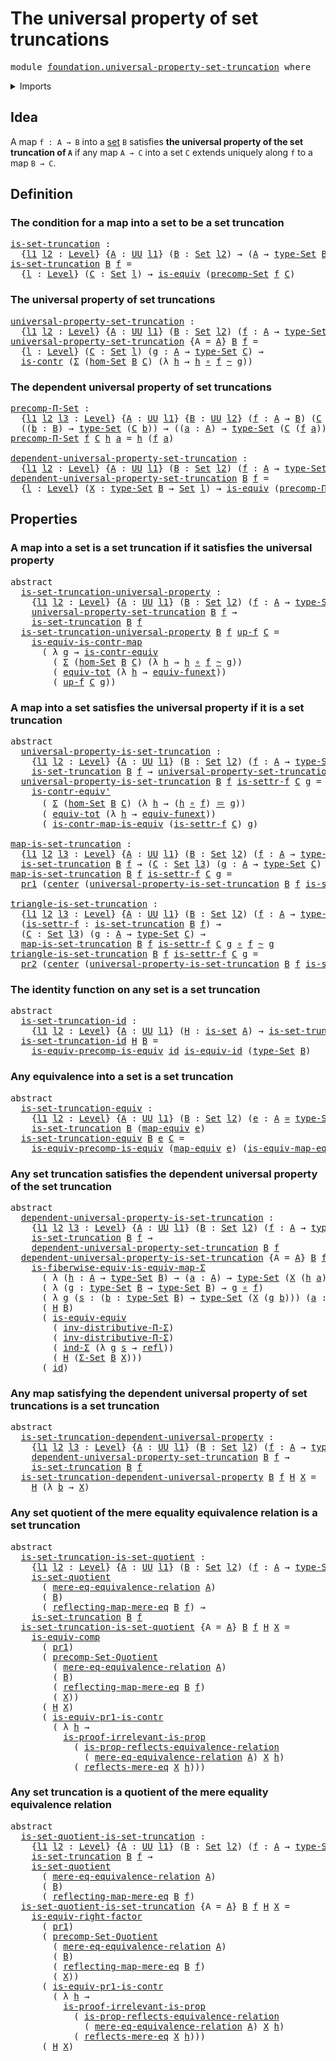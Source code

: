 # The universal property of set truncations

<pre class="Agda"><a id="54" class="Keyword">module</a> <a id="61" href="foundation.universal-property-set-truncation.html" class="Module">foundation.universal-property-set-truncation</a> <a id="106" class="Keyword">where</a>
</pre>
<details><summary>Imports</summary>

<pre class="Agda"><a id="162" class="Keyword">open</a> <a id="167" class="Keyword">import</a> <a id="174" href="foundation.dependent-pair-types.html" class="Module">foundation.dependent-pair-types</a>
<a id="206" class="Keyword">open</a> <a id="211" class="Keyword">import</a> <a id="218" href="foundation.function-extensionality.html" class="Module">foundation.function-extensionality</a>
<a id="253" class="Keyword">open</a> <a id="258" class="Keyword">import</a> <a id="265" href="foundation.mere-equality.html" class="Module">foundation.mere-equality</a>
<a id="290" class="Keyword">open</a> <a id="295" class="Keyword">import</a> <a id="302" href="foundation.reflecting-maps-equivalence-relations.html" class="Module">foundation.reflecting-maps-equivalence-relations</a>
<a id="351" class="Keyword">open</a> <a id="356" class="Keyword">import</a> <a id="363" href="foundation.sets.html" class="Module">foundation.sets</a>
<a id="379" class="Keyword">open</a> <a id="384" class="Keyword">import</a> <a id="391" href="foundation.type-arithmetic-dependent-pair-types.html" class="Module">foundation.type-arithmetic-dependent-pair-types</a>
<a id="439" class="Keyword">open</a> <a id="444" class="Keyword">import</a> <a id="451" href="foundation.universal-property-equivalences.html" class="Module">foundation.universal-property-equivalences</a>
<a id="494" class="Keyword">open</a> <a id="499" class="Keyword">import</a> <a id="506" href="foundation.universal-property-set-quotients.html" class="Module">foundation.universal-property-set-quotients</a>
<a id="550" class="Keyword">open</a> <a id="555" class="Keyword">import</a> <a id="562" href="foundation.universe-levels.html" class="Module">foundation.universe-levels</a>

<a id="590" class="Keyword">open</a> <a id="595" class="Keyword">import</a> <a id="602" href="foundation-core.contractible-maps.html" class="Module">foundation-core.contractible-maps</a>
<a id="636" class="Keyword">open</a> <a id="641" class="Keyword">import</a> <a id="648" href="foundation-core.contractible-types.html" class="Module">foundation-core.contractible-types</a>
<a id="683" class="Keyword">open</a> <a id="688" class="Keyword">import</a> <a id="695" href="foundation-core.equivalences.html" class="Module">foundation-core.equivalences</a>
<a id="724" class="Keyword">open</a> <a id="729" class="Keyword">import</a> <a id="736" href="foundation-core.function-types.html" class="Module">foundation-core.function-types</a>
<a id="767" class="Keyword">open</a> <a id="772" class="Keyword">import</a> <a id="779" href="foundation-core.functoriality-dependent-pair-types.html" class="Module">foundation-core.functoriality-dependent-pair-types</a>
<a id="830" class="Keyword">open</a> <a id="835" class="Keyword">import</a> <a id="842" href="foundation-core.homotopies.html" class="Module">foundation-core.homotopies</a>
<a id="869" class="Keyword">open</a> <a id="874" class="Keyword">import</a> <a id="881" href="foundation-core.identity-types.html" class="Module">foundation-core.identity-types</a>
<a id="912" class="Keyword">open</a> <a id="917" class="Keyword">import</a> <a id="924" href="foundation-core.propositions.html" class="Module">foundation-core.propositions</a>
<a id="953" class="Keyword">open</a> <a id="958" class="Keyword">import</a> <a id="965" href="foundation-core.type-theoretic-principle-of-choice.html" class="Module">foundation-core.type-theoretic-principle-of-choice</a>
</pre>
</details>

## Idea

A map `f : A → B` into a [set](foundation-core.sets.md) `B` satisfies **the
universal property of the set truncation of `A`** if any map `A → C` into a set
`C` extends uniquely along `f` to a map `B → C`.

## Definition

### The condition for a map into a set to be a set truncation

<pre class="Agda"><a id="is-set-truncation"></a><a id="1334" href="foundation.universal-property-set-truncation.html#1334" class="Function">is-set-truncation</a> <a id="1352" class="Symbol">:</a>
  <a id="1356" class="Symbol">{</a><a id="1357" href="foundation.universal-property-set-truncation.html#1357" class="Bound">l1</a> <a id="1360" href="foundation.universal-property-set-truncation.html#1360" class="Bound">l2</a> <a id="1363" class="Symbol">:</a> <a id="1365" href="Agda.Primitive.html#742" class="Postulate">Level</a><a id="1370" class="Symbol">}</a> <a id="1372" class="Symbol">{</a><a id="1373" href="foundation.universal-property-set-truncation.html#1373" class="Bound">A</a> <a id="1375" class="Symbol">:</a> <a id="1377" href="Agda.Primitive.html#388" class="Primitive">UU</a> <a id="1380" href="foundation.universal-property-set-truncation.html#1357" class="Bound">l1</a><a id="1382" class="Symbol">}</a> <a id="1384" class="Symbol">(</a><a id="1385" href="foundation.universal-property-set-truncation.html#1385" class="Bound">B</a> <a id="1387" class="Symbol">:</a> <a id="1389" href="foundation-core.sets.html#870" class="Function">Set</a> <a id="1393" href="foundation.universal-property-set-truncation.html#1360" class="Bound">l2</a><a id="1395" class="Symbol">)</a> <a id="1397" class="Symbol">→</a> <a id="1399" class="Symbol">(</a><a id="1400" href="foundation.universal-property-set-truncation.html#1373" class="Bound">A</a> <a id="1402" class="Symbol">→</a> <a id="1404" href="foundation-core.sets.html#973" class="Function">type-Set</a> <a id="1413" href="foundation.universal-property-set-truncation.html#1385" class="Bound">B</a><a id="1414" class="Symbol">)</a> <a id="1416" class="Symbol">→</a> <a id="1418" href="Agda.Primitive.html#512" class="Primitive">UUω</a>
<a id="1422" href="foundation.universal-property-set-truncation.html#1334" class="Function">is-set-truncation</a> <a id="1440" href="foundation.universal-property-set-truncation.html#1440" class="Bound">B</a> <a id="1442" href="foundation.universal-property-set-truncation.html#1442" class="Bound">f</a> <a id="1444" class="Symbol">=</a>
  <a id="1448" class="Symbol">{</a><a id="1449" href="foundation.universal-property-set-truncation.html#1449" class="Bound">l</a> <a id="1451" class="Symbol">:</a> <a id="1453" href="Agda.Primitive.html#742" class="Postulate">Level</a><a id="1458" class="Symbol">}</a> <a id="1460" class="Symbol">(</a><a id="1461" href="foundation.universal-property-set-truncation.html#1461" class="Bound">C</a> <a id="1463" class="Symbol">:</a> <a id="1465" href="foundation-core.sets.html#870" class="Function">Set</a> <a id="1469" href="foundation.universal-property-set-truncation.html#1449" class="Bound">l</a><a id="1470" class="Symbol">)</a> <a id="1472" class="Symbol">→</a> <a id="1474" href="foundation-core.equivalences.html#1532" class="Function">is-equiv</a> <a id="1483" class="Symbol">(</a><a id="1484" href="foundation.sets.html#4472" class="Function">precomp-Set</a> <a id="1496" href="foundation.universal-property-set-truncation.html#1442" class="Bound">f</a> <a id="1498" href="foundation.universal-property-set-truncation.html#1461" class="Bound">C</a><a id="1499" class="Symbol">)</a>
</pre>
### The universal property of set truncations

<pre class="Agda"><a id="universal-property-set-truncation"></a><a id="1561" href="foundation.universal-property-set-truncation.html#1561" class="Function">universal-property-set-truncation</a> <a id="1595" class="Symbol">:</a>
  <a id="1599" class="Symbol">{</a><a id="1600" href="foundation.universal-property-set-truncation.html#1600" class="Bound">l1</a> <a id="1603" href="foundation.universal-property-set-truncation.html#1603" class="Bound">l2</a> <a id="1606" class="Symbol">:</a> <a id="1608" href="Agda.Primitive.html#742" class="Postulate">Level</a><a id="1613" class="Symbol">}</a> <a id="1615" class="Symbol">{</a><a id="1616" href="foundation.universal-property-set-truncation.html#1616" class="Bound">A</a> <a id="1618" class="Symbol">:</a> <a id="1620" href="Agda.Primitive.html#388" class="Primitive">UU</a> <a id="1623" href="foundation.universal-property-set-truncation.html#1600" class="Bound">l1</a><a id="1625" class="Symbol">}</a> <a id="1627" class="Symbol">(</a><a id="1628" href="foundation.universal-property-set-truncation.html#1628" class="Bound">B</a> <a id="1630" class="Symbol">:</a> <a id="1632" href="foundation-core.sets.html#870" class="Function">Set</a> <a id="1636" href="foundation.universal-property-set-truncation.html#1603" class="Bound">l2</a><a id="1638" class="Symbol">)</a> <a id="1640" class="Symbol">(</a><a id="1641" href="foundation.universal-property-set-truncation.html#1641" class="Bound">f</a> <a id="1643" class="Symbol">:</a> <a id="1645" href="foundation.universal-property-set-truncation.html#1616" class="Bound">A</a> <a id="1647" class="Symbol">→</a> <a id="1649" href="foundation-core.sets.html#973" class="Function">type-Set</a> <a id="1658" href="foundation.universal-property-set-truncation.html#1628" class="Bound">B</a><a id="1659" class="Symbol">)</a> <a id="1661" class="Symbol">→</a> <a id="1663" href="Agda.Primitive.html#512" class="Primitive">UUω</a>
<a id="1667" href="foundation.universal-property-set-truncation.html#1561" class="Function">universal-property-set-truncation</a> <a id="1701" class="Symbol">{</a><a id="1702" class="Argument">A</a> <a id="1704" class="Symbol">=</a> <a id="1706" href="foundation.universal-property-set-truncation.html#1706" class="Bound">A</a><a id="1707" class="Symbol">}</a> <a id="1709" href="foundation.universal-property-set-truncation.html#1709" class="Bound">B</a> <a id="1711" href="foundation.universal-property-set-truncation.html#1711" class="Bound">f</a> <a id="1713" class="Symbol">=</a>
  <a id="1717" class="Symbol">{</a><a id="1718" href="foundation.universal-property-set-truncation.html#1718" class="Bound">l</a> <a id="1720" class="Symbol">:</a> <a id="1722" href="Agda.Primitive.html#742" class="Postulate">Level</a><a id="1727" class="Symbol">}</a> <a id="1729" class="Symbol">(</a><a id="1730" href="foundation.universal-property-set-truncation.html#1730" class="Bound">C</a> <a id="1732" class="Symbol">:</a> <a id="1734" href="foundation-core.sets.html#870" class="Function">Set</a> <a id="1738" href="foundation.universal-property-set-truncation.html#1718" class="Bound">l</a><a id="1739" class="Symbol">)</a> <a id="1741" class="Symbol">(</a><a id="1742" href="foundation.universal-property-set-truncation.html#1742" class="Bound">g</a> <a id="1744" class="Symbol">:</a> <a id="1746" href="foundation.universal-property-set-truncation.html#1706" class="Bound">A</a> <a id="1748" class="Symbol">→</a> <a id="1750" href="foundation-core.sets.html#973" class="Function">type-Set</a> <a id="1759" href="foundation.universal-property-set-truncation.html#1730" class="Bound">C</a><a id="1760" class="Symbol">)</a> <a id="1762" class="Symbol">→</a>
  <a id="1766" href="foundation-core.contractible-types.html#894" class="Function">is-contr</a> <a id="1775" class="Symbol">(</a><a id="1776" href="foundation.dependent-pair-types.html#583" class="Record">Σ</a> <a id="1778" class="Symbol">(</a><a id="1779" href="foundation.sets.html#4077" class="Function">hom-Set</a> <a id="1787" href="foundation.universal-property-set-truncation.html#1709" class="Bound">B</a> <a id="1789" href="foundation.universal-property-set-truncation.html#1730" class="Bound">C</a><a id="1790" class="Symbol">)</a> <a id="1792" class="Symbol">(λ</a> <a id="1795" href="foundation.universal-property-set-truncation.html#1795" class="Bound">h</a> <a id="1797" class="Symbol">→</a> <a id="1799" href="foundation.universal-property-set-truncation.html#1795" class="Bound">h</a> <a id="1801" href="foundation-core.function-types.html#455" class="Function Operator">∘</a> <a id="1803" href="foundation.universal-property-set-truncation.html#1711" class="Bound">f</a> <a id="1805" href="foundation-core.homotopies.html#2535" class="Function Operator">~</a> <a id="1807" href="foundation.universal-property-set-truncation.html#1742" class="Bound">g</a><a id="1808" class="Symbol">))</a>
</pre>
### The dependent universal property of set truncations

<pre class="Agda"><a id="precomp-Π-Set"></a><a id="1881" href="foundation.universal-property-set-truncation.html#1881" class="Function">precomp-Π-Set</a> <a id="1895" class="Symbol">:</a>
  <a id="1899" class="Symbol">{</a><a id="1900" href="foundation.universal-property-set-truncation.html#1900" class="Bound">l1</a> <a id="1903" href="foundation.universal-property-set-truncation.html#1903" class="Bound">l2</a> <a id="1906" href="foundation.universal-property-set-truncation.html#1906" class="Bound">l3</a> <a id="1909" class="Symbol">:</a> <a id="1911" href="Agda.Primitive.html#742" class="Postulate">Level</a><a id="1916" class="Symbol">}</a> <a id="1918" class="Symbol">{</a><a id="1919" href="foundation.universal-property-set-truncation.html#1919" class="Bound">A</a> <a id="1921" class="Symbol">:</a> <a id="1923" href="Agda.Primitive.html#388" class="Primitive">UU</a> <a id="1926" href="foundation.universal-property-set-truncation.html#1900" class="Bound">l1</a><a id="1928" class="Symbol">}</a> <a id="1930" class="Symbol">{</a><a id="1931" href="foundation.universal-property-set-truncation.html#1931" class="Bound">B</a> <a id="1933" class="Symbol">:</a> <a id="1935" href="Agda.Primitive.html#388" class="Primitive">UU</a> <a id="1938" href="foundation.universal-property-set-truncation.html#1903" class="Bound">l2</a><a id="1940" class="Symbol">}</a> <a id="1942" class="Symbol">(</a><a id="1943" href="foundation.universal-property-set-truncation.html#1943" class="Bound">f</a> <a id="1945" class="Symbol">:</a> <a id="1947" href="foundation.universal-property-set-truncation.html#1919" class="Bound">A</a> <a id="1949" class="Symbol">→</a> <a id="1951" href="foundation.universal-property-set-truncation.html#1931" class="Bound">B</a><a id="1952" class="Symbol">)</a> <a id="1954" class="Symbol">(</a><a id="1955" href="foundation.universal-property-set-truncation.html#1955" class="Bound">C</a> <a id="1957" class="Symbol">:</a> <a id="1959" href="foundation.universal-property-set-truncation.html#1931" class="Bound">B</a> <a id="1961" class="Symbol">→</a> <a id="1963" href="foundation-core.sets.html#870" class="Function">Set</a> <a id="1967" href="foundation.universal-property-set-truncation.html#1906" class="Bound">l3</a><a id="1969" class="Symbol">)</a> <a id="1971" class="Symbol">→</a>
  <a id="1975" class="Symbol">((</a><a id="1977" href="foundation.universal-property-set-truncation.html#1977" class="Bound">b</a> <a id="1979" class="Symbol">:</a> <a id="1981" href="foundation.universal-property-set-truncation.html#1931" class="Bound">B</a><a id="1982" class="Symbol">)</a> <a id="1984" class="Symbol">→</a> <a id="1986" href="foundation-core.sets.html#973" class="Function">type-Set</a> <a id="1995" class="Symbol">(</a><a id="1996" href="foundation.universal-property-set-truncation.html#1955" class="Bound">C</a> <a id="1998" href="foundation.universal-property-set-truncation.html#1977" class="Bound">b</a><a id="1999" class="Symbol">))</a> <a id="2002" class="Symbol">→</a> <a id="2004" class="Symbol">((</a><a id="2006" href="foundation.universal-property-set-truncation.html#2006" class="Bound">a</a> <a id="2008" class="Symbol">:</a> <a id="2010" href="foundation.universal-property-set-truncation.html#1919" class="Bound">A</a><a id="2011" class="Symbol">)</a> <a id="2013" class="Symbol">→</a> <a id="2015" href="foundation-core.sets.html#973" class="Function">type-Set</a> <a id="2024" class="Symbol">(</a><a id="2025" href="foundation.universal-property-set-truncation.html#1955" class="Bound">C</a> <a id="2027" class="Symbol">(</a><a id="2028" href="foundation.universal-property-set-truncation.html#1943" class="Bound">f</a> <a id="2030" href="foundation.universal-property-set-truncation.html#2006" class="Bound">a</a><a id="2031" class="Symbol">)))</a>
<a id="2035" href="foundation.universal-property-set-truncation.html#1881" class="Function">precomp-Π-Set</a> <a id="2049" href="foundation.universal-property-set-truncation.html#2049" class="Bound">f</a> <a id="2051" href="foundation.universal-property-set-truncation.html#2051" class="Bound">C</a> <a id="2053" href="foundation.universal-property-set-truncation.html#2053" class="Bound">h</a> <a id="2055" href="foundation.universal-property-set-truncation.html#2055" class="Bound">a</a> <a id="2057" class="Symbol">=</a> <a id="2059" href="foundation.universal-property-set-truncation.html#2053" class="Bound">h</a> <a id="2061" class="Symbol">(</a><a id="2062" href="foundation.universal-property-set-truncation.html#2049" class="Bound">f</a> <a id="2064" href="foundation.universal-property-set-truncation.html#2055" class="Bound">a</a><a id="2065" class="Symbol">)</a>

<a id="dependent-universal-property-set-truncation"></a><a id="2068" href="foundation.universal-property-set-truncation.html#2068" class="Function">dependent-universal-property-set-truncation</a> <a id="2112" class="Symbol">:</a>
  <a id="2116" class="Symbol">{</a><a id="2117" href="foundation.universal-property-set-truncation.html#2117" class="Bound">l1</a> <a id="2120" href="foundation.universal-property-set-truncation.html#2120" class="Bound">l2</a> <a id="2123" class="Symbol">:</a> <a id="2125" href="Agda.Primitive.html#742" class="Postulate">Level</a><a id="2130" class="Symbol">}</a> <a id="2132" class="Symbol">{</a><a id="2133" href="foundation.universal-property-set-truncation.html#2133" class="Bound">A</a> <a id="2135" class="Symbol">:</a> <a id="2137" href="Agda.Primitive.html#388" class="Primitive">UU</a> <a id="2140" href="foundation.universal-property-set-truncation.html#2117" class="Bound">l1</a><a id="2142" class="Symbol">}</a> <a id="2144" class="Symbol">(</a><a id="2145" href="foundation.universal-property-set-truncation.html#2145" class="Bound">B</a> <a id="2147" class="Symbol">:</a> <a id="2149" href="foundation-core.sets.html#870" class="Function">Set</a> <a id="2153" href="foundation.universal-property-set-truncation.html#2120" class="Bound">l2</a><a id="2155" class="Symbol">)</a> <a id="2157" class="Symbol">(</a><a id="2158" href="foundation.universal-property-set-truncation.html#2158" class="Bound">f</a> <a id="2160" class="Symbol">:</a> <a id="2162" href="foundation.universal-property-set-truncation.html#2133" class="Bound">A</a> <a id="2164" class="Symbol">→</a> <a id="2166" href="foundation-core.sets.html#973" class="Function">type-Set</a> <a id="2175" href="foundation.universal-property-set-truncation.html#2145" class="Bound">B</a><a id="2176" class="Symbol">)</a> <a id="2178" class="Symbol">→</a> <a id="2180" href="Agda.Primitive.html#512" class="Primitive">UUω</a>
<a id="2184" href="foundation.universal-property-set-truncation.html#2068" class="Function">dependent-universal-property-set-truncation</a> <a id="2228" href="foundation.universal-property-set-truncation.html#2228" class="Bound">B</a> <a id="2230" href="foundation.universal-property-set-truncation.html#2230" class="Bound">f</a> <a id="2232" class="Symbol">=</a>
  <a id="2236" class="Symbol">{</a><a id="2237" href="foundation.universal-property-set-truncation.html#2237" class="Bound">l</a> <a id="2239" class="Symbol">:</a> <a id="2241" href="Agda.Primitive.html#742" class="Postulate">Level</a><a id="2246" class="Symbol">}</a> <a id="2248" class="Symbol">(</a><a id="2249" href="foundation.universal-property-set-truncation.html#2249" class="Bound">X</a> <a id="2251" class="Symbol">:</a> <a id="2253" href="foundation-core.sets.html#973" class="Function">type-Set</a> <a id="2262" href="foundation.universal-property-set-truncation.html#2228" class="Bound">B</a> <a id="2264" class="Symbol">→</a> <a id="2266" href="foundation-core.sets.html#870" class="Function">Set</a> <a id="2270" href="foundation.universal-property-set-truncation.html#2237" class="Bound">l</a><a id="2271" class="Symbol">)</a> <a id="2273" class="Symbol">→</a> <a id="2275" href="foundation-core.equivalences.html#1532" class="Function">is-equiv</a> <a id="2284" class="Symbol">(</a><a id="2285" href="foundation.universal-property-set-truncation.html#1881" class="Function">precomp-Π-Set</a> <a id="2299" href="foundation.universal-property-set-truncation.html#2230" class="Bound">f</a> <a id="2301" href="foundation.universal-property-set-truncation.html#2249" class="Bound">X</a><a id="2302" class="Symbol">)</a>
</pre>
## Properties

### A map into a set is a set truncation if it satisfies the universal property

<pre class="Agda"><a id="2413" class="Keyword">abstract</a>
  <a id="is-set-truncation-universal-property"></a><a id="2424" href="foundation.universal-property-set-truncation.html#2424" class="Function">is-set-truncation-universal-property</a> <a id="2461" class="Symbol">:</a>
    <a id="2467" class="Symbol">{</a><a id="2468" href="foundation.universal-property-set-truncation.html#2468" class="Bound">l1</a> <a id="2471" href="foundation.universal-property-set-truncation.html#2471" class="Bound">l2</a> <a id="2474" class="Symbol">:</a> <a id="2476" href="Agda.Primitive.html#742" class="Postulate">Level</a><a id="2481" class="Symbol">}</a> <a id="2483" class="Symbol">{</a><a id="2484" href="foundation.universal-property-set-truncation.html#2484" class="Bound">A</a> <a id="2486" class="Symbol">:</a> <a id="2488" href="Agda.Primitive.html#388" class="Primitive">UU</a> <a id="2491" href="foundation.universal-property-set-truncation.html#2468" class="Bound">l1</a><a id="2493" class="Symbol">}</a> <a id="2495" class="Symbol">(</a><a id="2496" href="foundation.universal-property-set-truncation.html#2496" class="Bound">B</a> <a id="2498" class="Symbol">:</a> <a id="2500" href="foundation-core.sets.html#870" class="Function">Set</a> <a id="2504" href="foundation.universal-property-set-truncation.html#2471" class="Bound">l2</a><a id="2506" class="Symbol">)</a> <a id="2508" class="Symbol">(</a><a id="2509" href="foundation.universal-property-set-truncation.html#2509" class="Bound">f</a> <a id="2511" class="Symbol">:</a> <a id="2513" href="foundation.universal-property-set-truncation.html#2484" class="Bound">A</a> <a id="2515" class="Symbol">→</a> <a id="2517" href="foundation-core.sets.html#973" class="Function">type-Set</a> <a id="2526" href="foundation.universal-property-set-truncation.html#2496" class="Bound">B</a><a id="2527" class="Symbol">)</a> <a id="2529" class="Symbol">→</a>
    <a id="2535" href="foundation.universal-property-set-truncation.html#1561" class="Function">universal-property-set-truncation</a> <a id="2569" href="foundation.universal-property-set-truncation.html#2496" class="Bound">B</a> <a id="2571" href="foundation.universal-property-set-truncation.html#2509" class="Bound">f</a> <a id="2573" class="Symbol">→</a>
    <a id="2579" href="foundation.universal-property-set-truncation.html#1334" class="Function">is-set-truncation</a> <a id="2597" href="foundation.universal-property-set-truncation.html#2496" class="Bound">B</a> <a id="2599" href="foundation.universal-property-set-truncation.html#2509" class="Bound">f</a>
  <a id="2603" href="foundation.universal-property-set-truncation.html#2424" class="Function">is-set-truncation-universal-property</a> <a id="2640" href="foundation.universal-property-set-truncation.html#2640" class="Bound">B</a> <a id="2642" href="foundation.universal-property-set-truncation.html#2642" class="Bound">f</a> <a id="2644" href="foundation.universal-property-set-truncation.html#2644" class="Bound">up-f</a> <a id="2649" href="foundation.universal-property-set-truncation.html#2649" class="Bound">C</a> <a id="2651" class="Symbol">=</a>
    <a id="2657" href="foundation-core.contractible-maps.html#2276" class="Function">is-equiv-is-contr-map</a>
      <a id="2685" class="Symbol">(</a> <a id="2687" class="Symbol">λ</a> <a id="2689" href="foundation.universal-property-set-truncation.html#2689" class="Bound">g</a> <a id="2691" class="Symbol">→</a> <a id="2693" href="foundation-core.contractible-types.html#2405" class="Function">is-contr-equiv</a>
        <a id="2716" class="Symbol">(</a> <a id="2718" href="foundation.dependent-pair-types.html#583" class="Record">Σ</a> <a id="2720" class="Symbol">(</a><a id="2721" href="foundation.sets.html#4077" class="Function">hom-Set</a> <a id="2729" href="foundation.universal-property-set-truncation.html#2640" class="Bound">B</a> <a id="2731" href="foundation.universal-property-set-truncation.html#2649" class="Bound">C</a><a id="2732" class="Symbol">)</a> <a id="2734" class="Symbol">(λ</a> <a id="2737" href="foundation.universal-property-set-truncation.html#2737" class="Bound">h</a> <a id="2739" class="Symbol">→</a> <a id="2741" href="foundation.universal-property-set-truncation.html#2737" class="Bound">h</a> <a id="2743" href="foundation-core.function-types.html#455" class="Function Operator">∘</a> <a id="2745" href="foundation.universal-property-set-truncation.html#2642" class="Bound">f</a> <a id="2747" href="foundation-core.homotopies.html#2535" class="Function Operator">~</a> <a id="2749" href="foundation.universal-property-set-truncation.html#2689" class="Bound">g</a><a id="2750" class="Symbol">))</a>
        <a id="2761" class="Symbol">(</a> <a id="2763" href="foundation-core.functoriality-dependent-pair-types.html#7077" class="Function">equiv-tot</a> <a id="2773" class="Symbol">(λ</a> <a id="2776" href="foundation.universal-property-set-truncation.html#2776" class="Bound">h</a> <a id="2778" class="Symbol">→</a> <a id="2780" href="foundation.function-extensionality.html#4394" class="Function">equiv-funext</a><a id="2792" class="Symbol">))</a>
        <a id="2803" class="Symbol">(</a> <a id="2805" href="foundation.universal-property-set-truncation.html#2644" class="Bound">up-f</a> <a id="2810" href="foundation.universal-property-set-truncation.html#2649" class="Bound">C</a> <a id="2812" href="foundation.universal-property-set-truncation.html#2689" class="Bound">g</a><a id="2813" class="Symbol">))</a>
</pre>
### A map into a set satisfies the universal property if it is a set truncation

<pre class="Agda"><a id="2910" class="Keyword">abstract</a>
  <a id="universal-property-is-set-truncation"></a><a id="2921" href="foundation.universal-property-set-truncation.html#2921" class="Function">universal-property-is-set-truncation</a> <a id="2958" class="Symbol">:</a>
    <a id="2964" class="Symbol">{</a><a id="2965" href="foundation.universal-property-set-truncation.html#2965" class="Bound">l1</a> <a id="2968" href="foundation.universal-property-set-truncation.html#2968" class="Bound">l2</a> <a id="2971" class="Symbol">:</a> <a id="2973" href="Agda.Primitive.html#742" class="Postulate">Level</a><a id="2978" class="Symbol">}</a> <a id="2980" class="Symbol">{</a><a id="2981" href="foundation.universal-property-set-truncation.html#2981" class="Bound">A</a> <a id="2983" class="Symbol">:</a> <a id="2985" href="Agda.Primitive.html#388" class="Primitive">UU</a> <a id="2988" href="foundation.universal-property-set-truncation.html#2965" class="Bound">l1</a><a id="2990" class="Symbol">}</a> <a id="2992" class="Symbol">(</a><a id="2993" href="foundation.universal-property-set-truncation.html#2993" class="Bound">B</a> <a id="2995" class="Symbol">:</a> <a id="2997" href="foundation-core.sets.html#870" class="Function">Set</a> <a id="3001" href="foundation.universal-property-set-truncation.html#2968" class="Bound">l2</a><a id="3003" class="Symbol">)</a> <a id="3005" class="Symbol">(</a><a id="3006" href="foundation.universal-property-set-truncation.html#3006" class="Bound">f</a> <a id="3008" class="Symbol">:</a> <a id="3010" href="foundation.universal-property-set-truncation.html#2981" class="Bound">A</a> <a id="3012" class="Symbol">→</a> <a id="3014" href="foundation-core.sets.html#973" class="Function">type-Set</a> <a id="3023" href="foundation.universal-property-set-truncation.html#2993" class="Bound">B</a><a id="3024" class="Symbol">)</a> <a id="3026" class="Symbol">→</a>
    <a id="3032" href="foundation.universal-property-set-truncation.html#1334" class="Function">is-set-truncation</a> <a id="3050" href="foundation.universal-property-set-truncation.html#2993" class="Bound">B</a> <a id="3052" href="foundation.universal-property-set-truncation.html#3006" class="Bound">f</a> <a id="3054" class="Symbol">→</a> <a id="3056" href="foundation.universal-property-set-truncation.html#1561" class="Function">universal-property-set-truncation</a> <a id="3090" href="foundation.universal-property-set-truncation.html#2993" class="Bound">B</a> <a id="3092" href="foundation.universal-property-set-truncation.html#3006" class="Bound">f</a>
  <a id="3096" href="foundation.universal-property-set-truncation.html#2921" class="Function">universal-property-is-set-truncation</a> <a id="3133" href="foundation.universal-property-set-truncation.html#3133" class="Bound">B</a> <a id="3135" href="foundation.universal-property-set-truncation.html#3135" class="Bound">f</a> <a id="3137" href="foundation.universal-property-set-truncation.html#3137" class="Bound">is-settr-f</a> <a id="3148" href="foundation.universal-property-set-truncation.html#3148" class="Bound">C</a> <a id="3150" href="foundation.universal-property-set-truncation.html#3150" class="Bound">g</a> <a id="3152" class="Symbol">=</a>
    <a id="3158" href="foundation-core.contractible-types.html#2914" class="Function">is-contr-equiv&#39;</a>
      <a id="3180" class="Symbol">(</a> <a id="3182" href="foundation.dependent-pair-types.html#583" class="Record">Σ</a> <a id="3184" class="Symbol">(</a><a id="3185" href="foundation.sets.html#4077" class="Function">hom-Set</a> <a id="3193" href="foundation.universal-property-set-truncation.html#3133" class="Bound">B</a> <a id="3195" href="foundation.universal-property-set-truncation.html#3148" class="Bound">C</a><a id="3196" class="Symbol">)</a> <a id="3198" class="Symbol">(λ</a> <a id="3201" href="foundation.universal-property-set-truncation.html#3201" class="Bound">h</a> <a id="3203" class="Symbol">→</a> <a id="3205" class="Symbol">(</a><a id="3206" href="foundation.universal-property-set-truncation.html#3201" class="Bound">h</a> <a id="3208" href="foundation-core.function-types.html#455" class="Function Operator">∘</a> <a id="3210" href="foundation.universal-property-set-truncation.html#3135" class="Bound">f</a><a id="3211" class="Symbol">)</a> <a id="3213" href="foundation-core.identity-types.html#2713" class="Function Operator">＝</a> <a id="3215" href="foundation.universal-property-set-truncation.html#3150" class="Bound">g</a><a id="3216" class="Symbol">))</a>
      <a id="3225" class="Symbol">(</a> <a id="3227" href="foundation-core.functoriality-dependent-pair-types.html#7077" class="Function">equiv-tot</a> <a id="3237" class="Symbol">(λ</a> <a id="3240" href="foundation.universal-property-set-truncation.html#3240" class="Bound">h</a> <a id="3242" class="Symbol">→</a> <a id="3244" href="foundation.function-extensionality.html#4394" class="Function">equiv-funext</a><a id="3256" class="Symbol">))</a>
      <a id="3265" class="Symbol">(</a> <a id="3267" href="foundation-core.contractible-maps.html#3782" class="Function">is-contr-map-is-equiv</a> <a id="3289" class="Symbol">(</a><a id="3290" href="foundation.universal-property-set-truncation.html#3137" class="Bound">is-settr-f</a> <a id="3301" href="foundation.universal-property-set-truncation.html#3148" class="Bound">C</a><a id="3302" class="Symbol">)</a> <a id="3304" href="foundation.universal-property-set-truncation.html#3150" class="Bound">g</a><a id="3305" class="Symbol">)</a>

<a id="map-is-set-truncation"></a><a id="3308" href="foundation.universal-property-set-truncation.html#3308" class="Function">map-is-set-truncation</a> <a id="3330" class="Symbol">:</a>
  <a id="3334" class="Symbol">{</a><a id="3335" href="foundation.universal-property-set-truncation.html#3335" class="Bound">l1</a> <a id="3338" href="foundation.universal-property-set-truncation.html#3338" class="Bound">l2</a> <a id="3341" href="foundation.universal-property-set-truncation.html#3341" class="Bound">l3</a> <a id="3344" class="Symbol">:</a> <a id="3346" href="Agda.Primitive.html#742" class="Postulate">Level</a><a id="3351" class="Symbol">}</a> <a id="3353" class="Symbol">{</a><a id="3354" href="foundation.universal-property-set-truncation.html#3354" class="Bound">A</a> <a id="3356" class="Symbol">:</a> <a id="3358" href="Agda.Primitive.html#388" class="Primitive">UU</a> <a id="3361" href="foundation.universal-property-set-truncation.html#3335" class="Bound">l1</a><a id="3363" class="Symbol">}</a> <a id="3365" class="Symbol">(</a><a id="3366" href="foundation.universal-property-set-truncation.html#3366" class="Bound">B</a> <a id="3368" class="Symbol">:</a> <a id="3370" href="foundation-core.sets.html#870" class="Function">Set</a> <a id="3374" href="foundation.universal-property-set-truncation.html#3338" class="Bound">l2</a><a id="3376" class="Symbol">)</a> <a id="3378" class="Symbol">(</a><a id="3379" href="foundation.universal-property-set-truncation.html#3379" class="Bound">f</a> <a id="3381" class="Symbol">:</a> <a id="3383" href="foundation.universal-property-set-truncation.html#3354" class="Bound">A</a> <a id="3385" class="Symbol">→</a> <a id="3387" href="foundation-core.sets.html#973" class="Function">type-Set</a> <a id="3396" href="foundation.universal-property-set-truncation.html#3366" class="Bound">B</a><a id="3397" class="Symbol">)</a> <a id="3399" class="Symbol">→</a>
  <a id="3403" href="foundation.universal-property-set-truncation.html#1334" class="Function">is-set-truncation</a> <a id="3421" href="foundation.universal-property-set-truncation.html#3366" class="Bound">B</a> <a id="3423" href="foundation.universal-property-set-truncation.html#3379" class="Bound">f</a> <a id="3425" class="Symbol">→</a> <a id="3427" class="Symbol">(</a><a id="3428" href="foundation.universal-property-set-truncation.html#3428" class="Bound">C</a> <a id="3430" class="Symbol">:</a> <a id="3432" href="foundation-core.sets.html#870" class="Function">Set</a> <a id="3436" href="foundation.universal-property-set-truncation.html#3341" class="Bound">l3</a><a id="3438" class="Symbol">)</a> <a id="3440" class="Symbol">(</a><a id="3441" href="foundation.universal-property-set-truncation.html#3441" class="Bound">g</a> <a id="3443" class="Symbol">:</a> <a id="3445" href="foundation.universal-property-set-truncation.html#3354" class="Bound">A</a> <a id="3447" class="Symbol">→</a> <a id="3449" href="foundation-core.sets.html#973" class="Function">type-Set</a> <a id="3458" href="foundation.universal-property-set-truncation.html#3428" class="Bound">C</a><a id="3459" class="Symbol">)</a> <a id="3461" class="Symbol">→</a> <a id="3463" href="foundation.sets.html#4077" class="Function">hom-Set</a> <a id="3471" href="foundation.universal-property-set-truncation.html#3366" class="Bound">B</a> <a id="3473" href="foundation.universal-property-set-truncation.html#3428" class="Bound">C</a>
<a id="3475" href="foundation.universal-property-set-truncation.html#3308" class="Function">map-is-set-truncation</a> <a id="3497" href="foundation.universal-property-set-truncation.html#3497" class="Bound">B</a> <a id="3499" href="foundation.universal-property-set-truncation.html#3499" class="Bound">f</a> <a id="3501" href="foundation.universal-property-set-truncation.html#3501" class="Bound">is-settr-f</a> <a id="3512" href="foundation.universal-property-set-truncation.html#3512" class="Bound">C</a> <a id="3514" href="foundation.universal-property-set-truncation.html#3514" class="Bound">g</a> <a id="3516" class="Symbol">=</a>
  <a id="3520" href="foundation.dependent-pair-types.html#681" class="Field">pr1</a> <a id="3524" class="Symbol">(</a><a id="3525" href="foundation-core.contractible-types.html#986" class="Function">center</a> <a id="3532" class="Symbol">(</a><a id="3533" href="foundation.universal-property-set-truncation.html#2921" class="Function">universal-property-is-set-truncation</a> <a id="3570" href="foundation.universal-property-set-truncation.html#3497" class="Bound">B</a> <a id="3572" href="foundation.universal-property-set-truncation.html#3499" class="Bound">f</a> <a id="3574" href="foundation.universal-property-set-truncation.html#3501" class="Bound">is-settr-f</a> <a id="3585" href="foundation.universal-property-set-truncation.html#3512" class="Bound">C</a> <a id="3587" href="foundation.universal-property-set-truncation.html#3514" class="Bound">g</a><a id="3588" class="Symbol">))</a>

<a id="triangle-is-set-truncation"></a><a id="3592" href="foundation.universal-property-set-truncation.html#3592" class="Function">triangle-is-set-truncation</a> <a id="3619" class="Symbol">:</a>
  <a id="3623" class="Symbol">{</a><a id="3624" href="foundation.universal-property-set-truncation.html#3624" class="Bound">l1</a> <a id="3627" href="foundation.universal-property-set-truncation.html#3627" class="Bound">l2</a> <a id="3630" href="foundation.universal-property-set-truncation.html#3630" class="Bound">l3</a> <a id="3633" class="Symbol">:</a> <a id="3635" href="Agda.Primitive.html#742" class="Postulate">Level</a><a id="3640" class="Symbol">}</a> <a id="3642" class="Symbol">{</a><a id="3643" href="foundation.universal-property-set-truncation.html#3643" class="Bound">A</a> <a id="3645" class="Symbol">:</a> <a id="3647" href="Agda.Primitive.html#388" class="Primitive">UU</a> <a id="3650" href="foundation.universal-property-set-truncation.html#3624" class="Bound">l1</a><a id="3652" class="Symbol">}</a> <a id="3654" class="Symbol">(</a><a id="3655" href="foundation.universal-property-set-truncation.html#3655" class="Bound">B</a> <a id="3657" class="Symbol">:</a> <a id="3659" href="foundation-core.sets.html#870" class="Function">Set</a> <a id="3663" href="foundation.universal-property-set-truncation.html#3627" class="Bound">l2</a><a id="3665" class="Symbol">)</a> <a id="3667" class="Symbol">(</a><a id="3668" href="foundation.universal-property-set-truncation.html#3668" class="Bound">f</a> <a id="3670" class="Symbol">:</a> <a id="3672" href="foundation.universal-property-set-truncation.html#3643" class="Bound">A</a> <a id="3674" class="Symbol">→</a> <a id="3676" href="foundation-core.sets.html#973" class="Function">type-Set</a> <a id="3685" href="foundation.universal-property-set-truncation.html#3655" class="Bound">B</a><a id="3686" class="Symbol">)</a> <a id="3688" class="Symbol">→</a>
  <a id="3692" class="Symbol">(</a><a id="3693" href="foundation.universal-property-set-truncation.html#3693" class="Bound">is-settr-f</a> <a id="3704" class="Symbol">:</a> <a id="3706" href="foundation.universal-property-set-truncation.html#1334" class="Function">is-set-truncation</a> <a id="3724" href="foundation.universal-property-set-truncation.html#3655" class="Bound">B</a> <a id="3726" href="foundation.universal-property-set-truncation.html#3668" class="Bound">f</a><a id="3727" class="Symbol">)</a> <a id="3729" class="Symbol">→</a>
  <a id="3733" class="Symbol">(</a><a id="3734" href="foundation.universal-property-set-truncation.html#3734" class="Bound">C</a> <a id="3736" class="Symbol">:</a> <a id="3738" href="foundation-core.sets.html#870" class="Function">Set</a> <a id="3742" href="foundation.universal-property-set-truncation.html#3630" class="Bound">l3</a><a id="3744" class="Symbol">)</a> <a id="3746" class="Symbol">(</a><a id="3747" href="foundation.universal-property-set-truncation.html#3747" class="Bound">g</a> <a id="3749" class="Symbol">:</a> <a id="3751" href="foundation.universal-property-set-truncation.html#3643" class="Bound">A</a> <a id="3753" class="Symbol">→</a> <a id="3755" href="foundation-core.sets.html#973" class="Function">type-Set</a> <a id="3764" href="foundation.universal-property-set-truncation.html#3734" class="Bound">C</a><a id="3765" class="Symbol">)</a> <a id="3767" class="Symbol">→</a>
  <a id="3771" href="foundation.universal-property-set-truncation.html#3308" class="Function">map-is-set-truncation</a> <a id="3793" href="foundation.universal-property-set-truncation.html#3655" class="Bound">B</a> <a id="3795" href="foundation.universal-property-set-truncation.html#3668" class="Bound">f</a> <a id="3797" href="foundation.universal-property-set-truncation.html#3693" class="Bound">is-settr-f</a> <a id="3808" href="foundation.universal-property-set-truncation.html#3734" class="Bound">C</a> <a id="3810" href="foundation.universal-property-set-truncation.html#3747" class="Bound">g</a> <a id="3812" href="foundation-core.function-types.html#455" class="Function Operator">∘</a> <a id="3814" href="foundation.universal-property-set-truncation.html#3668" class="Bound">f</a> <a id="3816" href="foundation-core.homotopies.html#2535" class="Function Operator">~</a> <a id="3818" href="foundation.universal-property-set-truncation.html#3747" class="Bound">g</a>
<a id="3820" href="foundation.universal-property-set-truncation.html#3592" class="Function">triangle-is-set-truncation</a> <a id="3847" href="foundation.universal-property-set-truncation.html#3847" class="Bound">B</a> <a id="3849" href="foundation.universal-property-set-truncation.html#3849" class="Bound">f</a> <a id="3851" href="foundation.universal-property-set-truncation.html#3851" class="Bound">is-settr-f</a> <a id="3862" href="foundation.universal-property-set-truncation.html#3862" class="Bound">C</a> <a id="3864" href="foundation.universal-property-set-truncation.html#3864" class="Bound">g</a> <a id="3866" class="Symbol">=</a>
  <a id="3870" href="foundation.dependent-pair-types.html#693" class="Field">pr2</a> <a id="3874" class="Symbol">(</a><a id="3875" href="foundation-core.contractible-types.html#986" class="Function">center</a> <a id="3882" class="Symbol">(</a><a id="3883" href="foundation.universal-property-set-truncation.html#2921" class="Function">universal-property-is-set-truncation</a> <a id="3920" href="foundation.universal-property-set-truncation.html#3847" class="Bound">B</a> <a id="3922" href="foundation.universal-property-set-truncation.html#3849" class="Bound">f</a> <a id="3924" href="foundation.universal-property-set-truncation.html#3851" class="Bound">is-settr-f</a> <a id="3935" href="foundation.universal-property-set-truncation.html#3862" class="Bound">C</a> <a id="3937" href="foundation.universal-property-set-truncation.html#3864" class="Bound">g</a><a id="3938" class="Symbol">))</a>
</pre>
### The identity function on any set is a set truncation

<pre class="Agda"><a id="4012" class="Keyword">abstract</a>
  <a id="is-set-truncation-id"></a><a id="4023" href="foundation.universal-property-set-truncation.html#4023" class="Function">is-set-truncation-id</a> <a id="4044" class="Symbol">:</a>
    <a id="4050" class="Symbol">{</a><a id="4051" href="foundation.universal-property-set-truncation.html#4051" class="Bound">l1</a> <a id="4054" href="foundation.universal-property-set-truncation.html#4054" class="Bound">l2</a> <a id="4057" class="Symbol">:</a> <a id="4059" href="Agda.Primitive.html#742" class="Postulate">Level</a><a id="4064" class="Symbol">}</a> <a id="4066" class="Symbol">{</a><a id="4067" href="foundation.universal-property-set-truncation.html#4067" class="Bound">A</a> <a id="4069" class="Symbol">:</a> <a id="4071" href="Agda.Primitive.html#388" class="Primitive">UU</a> <a id="4074" href="foundation.universal-property-set-truncation.html#4051" class="Bound">l1</a><a id="4076" class="Symbol">}</a> <a id="4078" class="Symbol">(</a><a id="4079" href="foundation.universal-property-set-truncation.html#4079" class="Bound">H</a> <a id="4081" class="Symbol">:</a> <a id="4083" href="foundation-core.sets.html#795" class="Function">is-set</a> <a id="4090" href="foundation.universal-property-set-truncation.html#4067" class="Bound">A</a><a id="4091" class="Symbol">)</a> <a id="4093" class="Symbol">→</a> <a id="4095" href="foundation.universal-property-set-truncation.html#1334" class="Function">is-set-truncation</a> <a id="4113" class="Symbol">(</a><a id="4114" href="foundation.universal-property-set-truncation.html#4067" class="Bound">A</a> <a id="4116" href="foundation.dependent-pair-types.html#787" class="InductiveConstructor Operator">,</a> <a id="4118" href="foundation.universal-property-set-truncation.html#4079" class="Bound">H</a><a id="4119" class="Symbol">)</a> <a id="4121" href="foundation-core.function-types.html#307" class="Function">id</a>
  <a id="4126" href="foundation.universal-property-set-truncation.html#4023" class="Function">is-set-truncation-id</a> <a id="4147" href="foundation.universal-property-set-truncation.html#4147" class="Bound">H</a> <a id="4149" href="foundation.universal-property-set-truncation.html#4149" class="Bound">B</a> <a id="4151" class="Symbol">=</a>
    <a id="4157" href="foundation.universal-property-equivalences.html#1568" class="Function">is-equiv-precomp-is-equiv</a> <a id="4183" href="foundation-core.function-types.html#307" class="Function">id</a> <a id="4186" href="foundation-core.equivalences.html#3753" class="Function">is-equiv-id</a> <a id="4198" class="Symbol">(</a><a id="4199" href="foundation-core.sets.html#973" class="Function">type-Set</a> <a id="4208" href="foundation.universal-property-set-truncation.html#4149" class="Bound">B</a><a id="4209" class="Symbol">)</a>
</pre>
### Any equivalence into a set is a set truncation

<pre class="Agda"><a id="4276" class="Keyword">abstract</a>
  <a id="is-set-truncation-equiv"></a><a id="4287" href="foundation.universal-property-set-truncation.html#4287" class="Function">is-set-truncation-equiv</a> <a id="4311" class="Symbol">:</a>
    <a id="4317" class="Symbol">{</a><a id="4318" href="foundation.universal-property-set-truncation.html#4318" class="Bound">l1</a> <a id="4321" href="foundation.universal-property-set-truncation.html#4321" class="Bound">l2</a> <a id="4324" class="Symbol">:</a> <a id="4326" href="Agda.Primitive.html#742" class="Postulate">Level</a><a id="4331" class="Symbol">}</a> <a id="4333" class="Symbol">{</a><a id="4334" href="foundation.universal-property-set-truncation.html#4334" class="Bound">A</a> <a id="4336" class="Symbol">:</a> <a id="4338" href="Agda.Primitive.html#388" class="Primitive">UU</a> <a id="4341" href="foundation.universal-property-set-truncation.html#4318" class="Bound">l1</a><a id="4343" class="Symbol">}</a> <a id="4345" class="Symbol">(</a><a id="4346" href="foundation.universal-property-set-truncation.html#4346" class="Bound">B</a> <a id="4348" class="Symbol">:</a> <a id="4350" href="foundation-core.sets.html#870" class="Function">Set</a> <a id="4354" href="foundation.universal-property-set-truncation.html#4321" class="Bound">l2</a><a id="4356" class="Symbol">)</a> <a id="4358" class="Symbol">(</a><a id="4359" href="foundation.universal-property-set-truncation.html#4359" class="Bound">e</a> <a id="4361" class="Symbol">:</a> <a id="4363" href="foundation.universal-property-set-truncation.html#4334" class="Bound">A</a> <a id="4365" href="foundation-core.equivalences.html#2554" class="Function Operator">≃</a> <a id="4367" href="foundation-core.sets.html#973" class="Function">type-Set</a> <a id="4376" href="foundation.universal-property-set-truncation.html#4346" class="Bound">B</a><a id="4377" class="Symbol">)</a> <a id="4379" class="Symbol">→</a>
    <a id="4385" href="foundation.universal-property-set-truncation.html#1334" class="Function">is-set-truncation</a> <a id="4403" href="foundation.universal-property-set-truncation.html#4346" class="Bound">B</a> <a id="4405" class="Symbol">(</a><a id="4406" href="foundation-core.equivalences.html#2754" class="Function">map-equiv</a> <a id="4416" href="foundation.universal-property-set-truncation.html#4359" class="Bound">e</a><a id="4417" class="Symbol">)</a>
  <a id="4421" href="foundation.universal-property-set-truncation.html#4287" class="Function">is-set-truncation-equiv</a> <a id="4445" href="foundation.universal-property-set-truncation.html#4445" class="Bound">B</a> <a id="4447" href="foundation.universal-property-set-truncation.html#4447" class="Bound">e</a> <a id="4449" href="foundation.universal-property-set-truncation.html#4449" class="Bound">C</a> <a id="4451" class="Symbol">=</a>
    <a id="4457" href="foundation.universal-property-equivalences.html#1568" class="Function">is-equiv-precomp-is-equiv</a> <a id="4483" class="Symbol">(</a><a id="4484" href="foundation-core.equivalences.html#2754" class="Function">map-equiv</a> <a id="4494" href="foundation.universal-property-set-truncation.html#4447" class="Bound">e</a><a id="4495" class="Symbol">)</a> <a id="4497" class="Symbol">(</a><a id="4498" href="foundation-core.equivalences.html#2795" class="Function">is-equiv-map-equiv</a> <a id="4517" href="foundation.universal-property-set-truncation.html#4447" class="Bound">e</a><a id="4518" class="Symbol">)</a> <a id="4520" class="Symbol">(</a><a id="4521" href="foundation-core.sets.html#973" class="Function">type-Set</a> <a id="4530" href="foundation.universal-property-set-truncation.html#4449" class="Bound">C</a><a id="4531" class="Symbol">)</a>
</pre>
### Any set truncation satisfies the dependent universal property of the set truncation

<pre class="Agda"><a id="4635" class="Keyword">abstract</a>
  <a id="dependent-universal-property-is-set-truncation"></a><a id="4646" href="foundation.universal-property-set-truncation.html#4646" class="Function">dependent-universal-property-is-set-truncation</a> <a id="4693" class="Symbol">:</a>
    <a id="4699" class="Symbol">{</a><a id="4700" href="foundation.universal-property-set-truncation.html#4700" class="Bound">l1</a> <a id="4703" href="foundation.universal-property-set-truncation.html#4703" class="Bound">l2</a> <a id="4706" href="foundation.universal-property-set-truncation.html#4706" class="Bound">l3</a> <a id="4709" class="Symbol">:</a> <a id="4711" href="Agda.Primitive.html#742" class="Postulate">Level</a><a id="4716" class="Symbol">}</a> <a id="4718" class="Symbol">{</a><a id="4719" href="foundation.universal-property-set-truncation.html#4719" class="Bound">A</a> <a id="4721" class="Symbol">:</a> <a id="4723" href="Agda.Primitive.html#388" class="Primitive">UU</a> <a id="4726" href="foundation.universal-property-set-truncation.html#4700" class="Bound">l1</a><a id="4728" class="Symbol">}</a> <a id="4730" class="Symbol">(</a><a id="4731" href="foundation.universal-property-set-truncation.html#4731" class="Bound">B</a> <a id="4733" class="Symbol">:</a> <a id="4735" href="foundation-core.sets.html#870" class="Function">Set</a> <a id="4739" href="foundation.universal-property-set-truncation.html#4703" class="Bound">l2</a><a id="4741" class="Symbol">)</a> <a id="4743" class="Symbol">(</a><a id="4744" href="foundation.universal-property-set-truncation.html#4744" class="Bound">f</a> <a id="4746" class="Symbol">:</a> <a id="4748" href="foundation.universal-property-set-truncation.html#4719" class="Bound">A</a> <a id="4750" class="Symbol">→</a> <a id="4752" href="foundation-core.sets.html#973" class="Function">type-Set</a> <a id="4761" href="foundation.universal-property-set-truncation.html#4731" class="Bound">B</a><a id="4762" class="Symbol">)</a> <a id="4764" class="Symbol">→</a>
    <a id="4770" href="foundation.universal-property-set-truncation.html#1334" class="Function">is-set-truncation</a> <a id="4788" href="foundation.universal-property-set-truncation.html#4731" class="Bound">B</a> <a id="4790" href="foundation.universal-property-set-truncation.html#4744" class="Bound">f</a> <a id="4792" class="Symbol">→</a>
    <a id="4798" href="foundation.universal-property-set-truncation.html#2068" class="Function">dependent-universal-property-set-truncation</a> <a id="4842" href="foundation.universal-property-set-truncation.html#4731" class="Bound">B</a> <a id="4844" href="foundation.universal-property-set-truncation.html#4744" class="Bound">f</a>
  <a id="4848" href="foundation.universal-property-set-truncation.html#4646" class="Function">dependent-universal-property-is-set-truncation</a> <a id="4895" class="Symbol">{</a><a id="4896" class="Argument">A</a> <a id="4898" class="Symbol">=</a> <a id="4900" href="foundation.universal-property-set-truncation.html#4900" class="Bound">A</a><a id="4901" class="Symbol">}</a> <a id="4903" href="foundation.universal-property-set-truncation.html#4903" class="Bound">B</a> <a id="4905" href="foundation.universal-property-set-truncation.html#4905" class="Bound">f</a> <a id="4907" href="foundation.universal-property-set-truncation.html#4907" class="Bound">H</a> <a id="4909" href="foundation.universal-property-set-truncation.html#4909" class="Bound">X</a> <a id="4911" class="Symbol">=</a>
    <a id="4917" href="foundation-core.functoriality-dependent-pair-types.html#11774" class="Function">is-fiberwise-equiv-is-equiv-map-Σ</a>
      <a id="4957" class="Symbol">(</a> <a id="4959" class="Symbol">λ</a> <a id="4961" class="Symbol">(</a><a id="4962" href="foundation.universal-property-set-truncation.html#4962" class="Bound">h</a> <a id="4964" class="Symbol">:</a> <a id="4966" href="foundation.universal-property-set-truncation.html#4900" class="Bound">A</a> <a id="4968" class="Symbol">→</a> <a id="4970" href="foundation-core.sets.html#973" class="Function">type-Set</a> <a id="4979" href="foundation.universal-property-set-truncation.html#4903" class="Bound">B</a><a id="4980" class="Symbol">)</a> <a id="4982" class="Symbol">→</a> <a id="4984" class="Symbol">(</a><a id="4985" href="foundation.universal-property-set-truncation.html#4985" class="Bound">a</a> <a id="4987" class="Symbol">:</a> <a id="4989" href="foundation.universal-property-set-truncation.html#4900" class="Bound">A</a><a id="4990" class="Symbol">)</a> <a id="4992" class="Symbol">→</a> <a id="4994" href="foundation-core.sets.html#973" class="Function">type-Set</a> <a id="5003" class="Symbol">(</a><a id="5004" href="foundation.universal-property-set-truncation.html#4909" class="Bound">X</a> <a id="5006" class="Symbol">(</a><a id="5007" href="foundation.universal-property-set-truncation.html#4962" class="Bound">h</a> <a id="5009" href="foundation.universal-property-set-truncation.html#4985" class="Bound">a</a><a id="5010" class="Symbol">)))</a>
      <a id="5020" class="Symbol">(</a> <a id="5022" class="Symbol">λ</a> <a id="5024" class="Symbol">(</a><a id="5025" href="foundation.universal-property-set-truncation.html#5025" class="Bound">g</a> <a id="5027" class="Symbol">:</a> <a id="5029" href="foundation-core.sets.html#973" class="Function">type-Set</a> <a id="5038" href="foundation.universal-property-set-truncation.html#4903" class="Bound">B</a> <a id="5040" class="Symbol">→</a> <a id="5042" href="foundation-core.sets.html#973" class="Function">type-Set</a> <a id="5051" href="foundation.universal-property-set-truncation.html#4903" class="Bound">B</a><a id="5052" class="Symbol">)</a> <a id="5054" class="Symbol">→</a> <a id="5056" href="foundation.universal-property-set-truncation.html#5025" class="Bound">g</a> <a id="5058" href="foundation-core.function-types.html#455" class="Function Operator">∘</a> <a id="5060" href="foundation.universal-property-set-truncation.html#4905" class="Bound">f</a><a id="5061" class="Symbol">)</a>
      <a id="5069" class="Symbol">(</a> <a id="5071" class="Symbol">λ</a> <a id="5073" href="foundation.universal-property-set-truncation.html#5073" class="Bound">g</a> <a id="5075" class="Symbol">(</a><a id="5076" href="foundation.universal-property-set-truncation.html#5076" class="Bound">s</a> <a id="5078" class="Symbol">:</a> <a id="5080" class="Symbol">(</a><a id="5081" href="foundation.universal-property-set-truncation.html#5081" class="Bound">b</a> <a id="5083" class="Symbol">:</a> <a id="5085" href="foundation-core.sets.html#973" class="Function">type-Set</a> <a id="5094" href="foundation.universal-property-set-truncation.html#4903" class="Bound">B</a><a id="5095" class="Symbol">)</a> <a id="5097" class="Symbol">→</a> <a id="5099" href="foundation-core.sets.html#973" class="Function">type-Set</a> <a id="5108" class="Symbol">(</a><a id="5109" href="foundation.universal-property-set-truncation.html#4909" class="Bound">X</a> <a id="5111" class="Symbol">(</a><a id="5112" href="foundation.universal-property-set-truncation.html#5073" class="Bound">g</a> <a id="5114" href="foundation.universal-property-set-truncation.html#5081" class="Bound">b</a><a id="5115" class="Symbol">)))</a> <a id="5119" class="Symbol">(</a><a id="5120" href="foundation.universal-property-set-truncation.html#5120" class="Bound">a</a> <a id="5122" class="Symbol">:</a> <a id="5124" href="foundation.universal-property-set-truncation.html#4900" class="Bound">A</a><a id="5125" class="Symbol">)</a> <a id="5127" class="Symbol">→</a> <a id="5129" href="foundation.universal-property-set-truncation.html#5076" class="Bound">s</a> <a id="5131" class="Symbol">(</a><a id="5132" href="foundation.universal-property-set-truncation.html#4905" class="Bound">f</a> <a id="5134" href="foundation.universal-property-set-truncation.html#5120" class="Bound">a</a><a id="5135" class="Symbol">))</a>
      <a id="5144" class="Symbol">(</a> <a id="5146" href="foundation.universal-property-set-truncation.html#4907" class="Bound">H</a> <a id="5148" href="foundation.universal-property-set-truncation.html#4903" class="Bound">B</a><a id="5149" class="Symbol">)</a>
      <a id="5157" class="Symbol">(</a> <a id="5159" href="foundation-core.equivalences.html#17792" class="Function">is-equiv-equiv</a>
        <a id="5182" class="Symbol">(</a> <a id="5184" href="foundation-core.type-theoretic-principle-of-choice.html#3347" class="Function">inv-distributive-Π-Σ</a><a id="5204" class="Symbol">)</a>
        <a id="5214" class="Symbol">(</a> <a id="5216" href="foundation-core.type-theoretic-principle-of-choice.html#3347" class="Function">inv-distributive-Π-Σ</a><a id="5236" class="Symbol">)</a>
        <a id="5246" class="Symbol">(</a> <a id="5248" href="foundation.dependent-pair-types.html#873" class="Function">ind-Σ</a> <a id="5254" class="Symbol">(λ</a> <a id="5257" href="foundation.universal-property-set-truncation.html#5257" class="Bound">g</a> <a id="5259" href="foundation.universal-property-set-truncation.html#5259" class="Bound">s</a> <a id="5261" class="Symbol">→</a> <a id="5263" href="foundation-core.identity-types.html#2682" class="InductiveConstructor">refl</a><a id="5267" class="Symbol">))</a>
        <a id="5278" class="Symbol">(</a> <a id="5280" href="foundation.universal-property-set-truncation.html#4907" class="Bound">H</a> <a id="5282" class="Symbol">(</a><a id="5283" href="foundation.sets.html#1654" class="Function">Σ-Set</a> <a id="5289" href="foundation.universal-property-set-truncation.html#4903" class="Bound">B</a> <a id="5291" href="foundation.universal-property-set-truncation.html#4909" class="Bound">X</a><a id="5292" class="Symbol">)))</a>
      <a id="5302" class="Symbol">(</a> <a id="5304" href="foundation-core.function-types.html#307" class="Function">id</a><a id="5306" class="Symbol">)</a>
</pre>
### Any map satisfying the dependent universal property of set truncations is a set truncation

<pre class="Agda"><a id="5417" class="Keyword">abstract</a>
  <a id="is-set-truncation-dependent-universal-property"></a><a id="5428" href="foundation.universal-property-set-truncation.html#5428" class="Function">is-set-truncation-dependent-universal-property</a> <a id="5475" class="Symbol">:</a>
    <a id="5481" class="Symbol">{</a><a id="5482" href="foundation.universal-property-set-truncation.html#5482" class="Bound">l1</a> <a id="5485" href="foundation.universal-property-set-truncation.html#5485" class="Bound">l2</a> <a id="5488" href="foundation.universal-property-set-truncation.html#5488" class="Bound">l3</a> <a id="5491" class="Symbol">:</a> <a id="5493" href="Agda.Primitive.html#742" class="Postulate">Level</a><a id="5498" class="Symbol">}</a> <a id="5500" class="Symbol">{</a><a id="5501" href="foundation.universal-property-set-truncation.html#5501" class="Bound">A</a> <a id="5503" class="Symbol">:</a> <a id="5505" href="Agda.Primitive.html#388" class="Primitive">UU</a> <a id="5508" href="foundation.universal-property-set-truncation.html#5482" class="Bound">l1</a><a id="5510" class="Symbol">}</a> <a id="5512" class="Symbol">(</a><a id="5513" href="foundation.universal-property-set-truncation.html#5513" class="Bound">B</a> <a id="5515" class="Symbol">:</a> <a id="5517" href="foundation-core.sets.html#870" class="Function">Set</a> <a id="5521" href="foundation.universal-property-set-truncation.html#5485" class="Bound">l2</a><a id="5523" class="Symbol">)</a> <a id="5525" class="Symbol">(</a><a id="5526" href="foundation.universal-property-set-truncation.html#5526" class="Bound">f</a> <a id="5528" class="Symbol">:</a> <a id="5530" href="foundation.universal-property-set-truncation.html#5501" class="Bound">A</a> <a id="5532" class="Symbol">→</a> <a id="5534" href="foundation-core.sets.html#973" class="Function">type-Set</a> <a id="5543" href="foundation.universal-property-set-truncation.html#5513" class="Bound">B</a><a id="5544" class="Symbol">)</a> <a id="5546" class="Symbol">→</a>
    <a id="5552" href="foundation.universal-property-set-truncation.html#2068" class="Function">dependent-universal-property-set-truncation</a> <a id="5596" href="foundation.universal-property-set-truncation.html#5513" class="Bound">B</a> <a id="5598" href="foundation.universal-property-set-truncation.html#5526" class="Bound">f</a> <a id="5600" class="Symbol">→</a>
    <a id="5606" href="foundation.universal-property-set-truncation.html#1334" class="Function">is-set-truncation</a> <a id="5624" href="foundation.universal-property-set-truncation.html#5513" class="Bound">B</a> <a id="5626" href="foundation.universal-property-set-truncation.html#5526" class="Bound">f</a>
  <a id="5630" href="foundation.universal-property-set-truncation.html#5428" class="Function">is-set-truncation-dependent-universal-property</a> <a id="5677" href="foundation.universal-property-set-truncation.html#5677" class="Bound">B</a> <a id="5679" href="foundation.universal-property-set-truncation.html#5679" class="Bound">f</a> <a id="5681" href="foundation.universal-property-set-truncation.html#5681" class="Bound">H</a> <a id="5683" href="foundation.universal-property-set-truncation.html#5683" class="Bound">X</a> <a id="5685" class="Symbol">=</a>
    <a id="5691" href="foundation.universal-property-set-truncation.html#5681" class="Bound">H</a> <a id="5693" class="Symbol">(λ</a> <a id="5696" href="foundation.universal-property-set-truncation.html#5696" class="Bound">b</a> <a id="5698" class="Symbol">→</a> <a id="5700" href="foundation.universal-property-set-truncation.html#5683" class="Bound">X</a><a id="5701" class="Symbol">)</a>
</pre>
### Any set quotient of the mere equality equivalence relation is a set truncation

<pre class="Agda"><a id="5800" class="Keyword">abstract</a>
  <a id="is-set-truncation-is-set-quotient"></a><a id="5811" href="foundation.universal-property-set-truncation.html#5811" class="Function">is-set-truncation-is-set-quotient</a> <a id="5845" class="Symbol">:</a>
    <a id="5851" class="Symbol">{</a><a id="5852" href="foundation.universal-property-set-truncation.html#5852" class="Bound">l1</a> <a id="5855" href="foundation.universal-property-set-truncation.html#5855" class="Bound">l2</a> <a id="5858" class="Symbol">:</a> <a id="5860" href="Agda.Primitive.html#742" class="Postulate">Level</a><a id="5865" class="Symbol">}</a> <a id="5867" class="Symbol">{</a><a id="5868" href="foundation.universal-property-set-truncation.html#5868" class="Bound">A</a> <a id="5870" class="Symbol">:</a> <a id="5872" href="Agda.Primitive.html#388" class="Primitive">UU</a> <a id="5875" href="foundation.universal-property-set-truncation.html#5852" class="Bound">l1</a><a id="5877" class="Symbol">}</a> <a id="5879" class="Symbol">(</a><a id="5880" href="foundation.universal-property-set-truncation.html#5880" class="Bound">B</a> <a id="5882" class="Symbol">:</a> <a id="5884" href="foundation-core.sets.html#870" class="Function">Set</a> <a id="5888" href="foundation.universal-property-set-truncation.html#5855" class="Bound">l2</a><a id="5890" class="Symbol">)</a> <a id="5892" class="Symbol">(</a><a id="5893" href="foundation.universal-property-set-truncation.html#5893" class="Bound">f</a> <a id="5895" class="Symbol">:</a> <a id="5897" href="foundation.universal-property-set-truncation.html#5868" class="Bound">A</a> <a id="5899" class="Symbol">→</a> <a id="5901" href="foundation-core.sets.html#973" class="Function">type-Set</a> <a id="5910" href="foundation.universal-property-set-truncation.html#5880" class="Bound">B</a><a id="5911" class="Symbol">)</a> <a id="5913" class="Symbol">→</a>
    <a id="5919" href="foundation.universal-property-set-quotients.html#2856" class="Function">is-set-quotient</a>
      <a id="5941" class="Symbol">(</a> <a id="5943" href="foundation.mere-equality.html#1769" class="Function">mere-eq-equivalence-relation</a> <a id="5972" href="foundation.universal-property-set-truncation.html#5868" class="Bound">A</a><a id="5973" class="Symbol">)</a>
      <a id="5981" class="Symbol">(</a> <a id="5983" href="foundation.universal-property-set-truncation.html#5880" class="Bound">B</a><a id="5984" class="Symbol">)</a>
      <a id="5992" class="Symbol">(</a> <a id="5994" href="foundation.mere-equality.html#2457" class="Function">reflecting-map-mere-eq</a> <a id="6017" href="foundation.universal-property-set-truncation.html#5880" class="Bound">B</a> <a id="6019" href="foundation.universal-property-set-truncation.html#5893" class="Bound">f</a><a id="6020" class="Symbol">)</a> <a id="6022" class="Symbol">→</a>
    <a id="6028" href="foundation.universal-property-set-truncation.html#1334" class="Function">is-set-truncation</a> <a id="6046" href="foundation.universal-property-set-truncation.html#5880" class="Bound">B</a> <a id="6048" href="foundation.universal-property-set-truncation.html#5893" class="Bound">f</a>
  <a id="6052" href="foundation.universal-property-set-truncation.html#5811" class="Function">is-set-truncation-is-set-quotient</a> <a id="6086" class="Symbol">{</a><a id="6087" class="Argument">A</a> <a id="6089" class="Symbol">=</a> <a id="6091" href="foundation.universal-property-set-truncation.html#6091" class="Bound">A</a><a id="6092" class="Symbol">}</a> <a id="6094" href="foundation.universal-property-set-truncation.html#6094" class="Bound">B</a> <a id="6096" href="foundation.universal-property-set-truncation.html#6096" class="Bound">f</a> <a id="6098" href="foundation.universal-property-set-truncation.html#6098" class="Bound">H</a> <a id="6100" href="foundation.universal-property-set-truncation.html#6100" class="Bound">X</a> <a id="6102" class="Symbol">=</a>
    <a id="6108" href="foundation-core.equivalences.html#12903" class="Function">is-equiv-comp</a>
      <a id="6128" class="Symbol">(</a> <a id="6130" href="foundation.dependent-pair-types.html#681" class="Field">pr1</a><a id="6133" class="Symbol">)</a>
      <a id="6141" class="Symbol">(</a> <a id="6143" href="foundation.universal-property-set-quotients.html#2539" class="Function">precomp-Set-Quotient</a>
        <a id="6172" class="Symbol">(</a> <a id="6174" href="foundation.mere-equality.html#1769" class="Function">mere-eq-equivalence-relation</a> <a id="6203" href="foundation.universal-property-set-truncation.html#6091" class="Bound">A</a><a id="6204" class="Symbol">)</a>
        <a id="6214" class="Symbol">(</a> <a id="6216" href="foundation.universal-property-set-truncation.html#6094" class="Bound">B</a><a id="6217" class="Symbol">)</a>
        <a id="6227" class="Symbol">(</a> <a id="6229" href="foundation.mere-equality.html#2457" class="Function">reflecting-map-mere-eq</a> <a id="6252" href="foundation.universal-property-set-truncation.html#6094" class="Bound">B</a> <a id="6254" href="foundation.universal-property-set-truncation.html#6096" class="Bound">f</a><a id="6255" class="Symbol">)</a>
        <a id="6265" class="Symbol">(</a> <a id="6267" href="foundation.universal-property-set-truncation.html#6100" class="Bound">X</a><a id="6268" class="Symbol">))</a>
      <a id="6277" class="Symbol">(</a> <a id="6279" href="foundation.universal-property-set-truncation.html#6098" class="Bound">H</a> <a id="6281" href="foundation.universal-property-set-truncation.html#6100" class="Bound">X</a><a id="6282" class="Symbol">)</a>
      <a id="6290" class="Symbol">(</a> <a id="6292" href="foundation.type-arithmetic-dependent-pair-types.html#3419" class="Function">is-equiv-pr1-is-contr</a>
        <a id="6322" class="Symbol">(</a> <a id="6324" class="Symbol">λ</a> <a id="6326" href="foundation.universal-property-set-truncation.html#6326" class="Bound">h</a> <a id="6328" class="Symbol">→</a>
          <a id="6340" href="foundation-core.propositions.html#2852" class="Function">is-proof-irrelevant-is-prop</a>
            <a id="6380" class="Symbol">(</a> <a id="6382" href="foundation.reflecting-maps-equivalence-relations.html#1888" class="Function">is-prop-reflects-equivalence-relation</a>
              <a id="6434" class="Symbol">(</a> <a id="6436" href="foundation.mere-equality.html#1769" class="Function">mere-eq-equivalence-relation</a> <a id="6465" href="foundation.universal-property-set-truncation.html#6091" class="Bound">A</a><a id="6466" class="Symbol">)</a> <a id="6468" href="foundation.universal-property-set-truncation.html#6100" class="Bound">X</a> <a id="6470" href="foundation.universal-property-set-truncation.html#6326" class="Bound">h</a><a id="6471" class="Symbol">)</a>
            <a id="6485" class="Symbol">(</a> <a id="6487" href="foundation.mere-equality.html#2248" class="Function">reflects-mere-eq</a> <a id="6504" href="foundation.universal-property-set-truncation.html#6100" class="Bound">X</a> <a id="6506" href="foundation.universal-property-set-truncation.html#6326" class="Bound">h</a><a id="6507" class="Symbol">)))</a>
</pre>
### Any set truncation is a quotient of the mere equality equivalence relation

<pre class="Agda"><a id="6604" class="Keyword">abstract</a>
  <a id="is-set-quotient-is-set-truncation"></a><a id="6615" href="foundation.universal-property-set-truncation.html#6615" class="Function">is-set-quotient-is-set-truncation</a> <a id="6649" class="Symbol">:</a>
    <a id="6655" class="Symbol">{</a><a id="6656" href="foundation.universal-property-set-truncation.html#6656" class="Bound">l1</a> <a id="6659" href="foundation.universal-property-set-truncation.html#6659" class="Bound">l2</a> <a id="6662" class="Symbol">:</a> <a id="6664" href="Agda.Primitive.html#742" class="Postulate">Level</a><a id="6669" class="Symbol">}</a> <a id="6671" class="Symbol">{</a><a id="6672" href="foundation.universal-property-set-truncation.html#6672" class="Bound">A</a> <a id="6674" class="Symbol">:</a> <a id="6676" href="Agda.Primitive.html#388" class="Primitive">UU</a> <a id="6679" href="foundation.universal-property-set-truncation.html#6656" class="Bound">l1</a><a id="6681" class="Symbol">}</a> <a id="6683" class="Symbol">(</a><a id="6684" href="foundation.universal-property-set-truncation.html#6684" class="Bound">B</a> <a id="6686" class="Symbol">:</a> <a id="6688" href="foundation-core.sets.html#870" class="Function">Set</a> <a id="6692" href="foundation.universal-property-set-truncation.html#6659" class="Bound">l2</a><a id="6694" class="Symbol">)</a> <a id="6696" class="Symbol">(</a><a id="6697" href="foundation.universal-property-set-truncation.html#6697" class="Bound">f</a> <a id="6699" class="Symbol">:</a> <a id="6701" href="foundation.universal-property-set-truncation.html#6672" class="Bound">A</a> <a id="6703" class="Symbol">→</a> <a id="6705" href="foundation-core.sets.html#973" class="Function">type-Set</a> <a id="6714" href="foundation.universal-property-set-truncation.html#6684" class="Bound">B</a><a id="6715" class="Symbol">)</a> <a id="6717" class="Symbol">→</a>
    <a id="6723" href="foundation.universal-property-set-truncation.html#1334" class="Function">is-set-truncation</a> <a id="6741" href="foundation.universal-property-set-truncation.html#6684" class="Bound">B</a> <a id="6743" href="foundation.universal-property-set-truncation.html#6697" class="Bound">f</a> <a id="6745" class="Symbol">→</a>
    <a id="6751" href="foundation.universal-property-set-quotients.html#2856" class="Function">is-set-quotient</a>
      <a id="6773" class="Symbol">(</a> <a id="6775" href="foundation.mere-equality.html#1769" class="Function">mere-eq-equivalence-relation</a> <a id="6804" href="foundation.universal-property-set-truncation.html#6672" class="Bound">A</a><a id="6805" class="Symbol">)</a>
      <a id="6813" class="Symbol">(</a> <a id="6815" href="foundation.universal-property-set-truncation.html#6684" class="Bound">B</a><a id="6816" class="Symbol">)</a>
      <a id="6824" class="Symbol">(</a> <a id="6826" href="foundation.mere-equality.html#2457" class="Function">reflecting-map-mere-eq</a> <a id="6849" href="foundation.universal-property-set-truncation.html#6684" class="Bound">B</a> <a id="6851" href="foundation.universal-property-set-truncation.html#6697" class="Bound">f</a><a id="6852" class="Symbol">)</a>
  <a id="6856" href="foundation.universal-property-set-truncation.html#6615" class="Function">is-set-quotient-is-set-truncation</a> <a id="6890" class="Symbol">{</a><a id="6891" class="Argument">A</a> <a id="6893" class="Symbol">=</a> <a id="6895" href="foundation.universal-property-set-truncation.html#6895" class="Bound">A</a><a id="6896" class="Symbol">}</a> <a id="6898" href="foundation.universal-property-set-truncation.html#6898" class="Bound">B</a> <a id="6900" href="foundation.universal-property-set-truncation.html#6900" class="Bound">f</a> <a id="6902" href="foundation.universal-property-set-truncation.html#6902" class="Bound">H</a> <a id="6904" href="foundation.universal-property-set-truncation.html#6904" class="Bound">X</a> <a id="6906" class="Symbol">=</a>
    <a id="6912" href="foundation-core.equivalences.html#13957" class="Function">is-equiv-right-factor</a>
      <a id="6940" class="Symbol">(</a> <a id="6942" href="foundation.dependent-pair-types.html#681" class="Field">pr1</a><a id="6945" class="Symbol">)</a>
      <a id="6953" class="Symbol">(</a> <a id="6955" href="foundation.universal-property-set-quotients.html#2539" class="Function">precomp-Set-Quotient</a>
        <a id="6984" class="Symbol">(</a> <a id="6986" href="foundation.mere-equality.html#1769" class="Function">mere-eq-equivalence-relation</a> <a id="7015" href="foundation.universal-property-set-truncation.html#6895" class="Bound">A</a><a id="7016" class="Symbol">)</a>
        <a id="7026" class="Symbol">(</a> <a id="7028" href="foundation.universal-property-set-truncation.html#6898" class="Bound">B</a><a id="7029" class="Symbol">)</a>
        <a id="7039" class="Symbol">(</a> <a id="7041" href="foundation.mere-equality.html#2457" class="Function">reflecting-map-mere-eq</a> <a id="7064" href="foundation.universal-property-set-truncation.html#6898" class="Bound">B</a> <a id="7066" href="foundation.universal-property-set-truncation.html#6900" class="Bound">f</a><a id="7067" class="Symbol">)</a>
        <a id="7077" class="Symbol">(</a> <a id="7079" href="foundation.universal-property-set-truncation.html#6904" class="Bound">X</a><a id="7080" class="Symbol">))</a>
      <a id="7089" class="Symbol">(</a> <a id="7091" href="foundation.type-arithmetic-dependent-pair-types.html#3419" class="Function">is-equiv-pr1-is-contr</a>
        <a id="7121" class="Symbol">(</a> <a id="7123" class="Symbol">λ</a> <a id="7125" href="foundation.universal-property-set-truncation.html#7125" class="Bound">h</a> <a id="7127" class="Symbol">→</a>
          <a id="7139" href="foundation-core.propositions.html#2852" class="Function">is-proof-irrelevant-is-prop</a>
            <a id="7179" class="Symbol">(</a> <a id="7181" href="foundation.reflecting-maps-equivalence-relations.html#1888" class="Function">is-prop-reflects-equivalence-relation</a>
              <a id="7233" class="Symbol">(</a> <a id="7235" href="foundation.mere-equality.html#1769" class="Function">mere-eq-equivalence-relation</a> <a id="7264" href="foundation.universal-property-set-truncation.html#6895" class="Bound">A</a><a id="7265" class="Symbol">)</a> <a id="7267" href="foundation.universal-property-set-truncation.html#6904" class="Bound">X</a> <a id="7269" href="foundation.universal-property-set-truncation.html#7125" class="Bound">h</a><a id="7270" class="Symbol">)</a>
            <a id="7284" class="Symbol">(</a> <a id="7286" href="foundation.mere-equality.html#2248" class="Function">reflects-mere-eq</a> <a id="7303" href="foundation.universal-property-set-truncation.html#6904" class="Bound">X</a> <a id="7305" href="foundation.universal-property-set-truncation.html#7125" class="Bound">h</a><a id="7306" class="Symbol">)))</a>
      <a id="7316" class="Symbol">(</a> <a id="7318" href="foundation.universal-property-set-truncation.html#6902" class="Bound">H</a> <a id="7320" href="foundation.universal-property-set-truncation.html#6904" class="Bound">X</a><a id="7321" class="Symbol">)</a>
</pre>